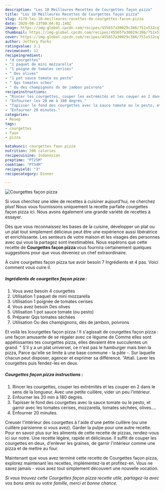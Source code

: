 ```yaml
---
description: "Les 10 Meilleures Recettes de Courgettes façon pizza"
title: "Les 10 Meilleures Recettes de Courgettes façon pizza"
slug: 4178-les-10-meilleures-recettes-de-courgettes-facon-pizza
date: 2020-08-13T00:04:01.148Z
image: https://img-global.cpcdn.com/recipes/455657a30029c386/751x532cq70/courgettes-facon-pizza-photo-principale-de-la-recette.jpg
thumbnail: https://img-global.cpcdn.com/recipes/455657a30029c386/751x532cq70/courgettes-facon-pizza-photo-principale-de-la-recette.jpg
cover: https://img-global.cpcdn.com/recipes/455657a30029c386/751x532cq70/courgettes-facon-pizza-photo-principale-de-la-recette.jpg
author: Jeffery Parks
ratingvalue: 3.1
reviewcount: 12
recipeingredient:
- "4 courgettes"
- "1 paquet de mini mozzarella"
- "1 poigne de tomates cerises"
- " Des olives"
- "1 pot sauce tomate ou pesto"
- " Qqs tomates sches"
- " Ou des champignons ds de jambon poivrons"
recipeinstructions:
- "Rincer les courgettes, couper les extrémités et les couper en 2 dans le sens de la longueur. Avec une petite cuillère, vider un peu l’intérieur."
- "Enfourner les 20 mm à 180 degrés."
- "Tapisser le fond des courgettes avec la sauce tomate ou le pesto, et garnir avec les tomates cerises, mozzarella, tomates séchées, olives...."
- "Enfourner 20 minutes."
categories:
- Resep
tags:
- courgettes
- faon
- pizza

katakunci: courgettes faon pizza 
nutrition: 200 calories
recipecuisine: Indonesian
preptime: "PT25M"
cooktime: "PT34M"
recipeyield: "3"
recipecategory: Dinner

---
```



![Courgettes façon pizza](https://img-global.cpcdn.com/recipes/455657a30029c386/751x532cq70/courgettes-facon-pizza-photo-principale-de-la-recette.jpg)

Si vous cherchez une idée de recettes à cuisiner aujourd'hui, ne cherchez plus! Nous vous fournissons uniquement la recette parfaite courgettes façon pizza ici. Nous avons également une grande variété de recettes à essayer.

Dès que vous reconnaissez les bases de la cuisine, développer un plat ou un plat tout simplement délicieux peut être une expérience aussi libératrice et enrichissante. Les senteurs de votre maison et les visages des personnes avec qui vous la partagez sont inestimables. Nous espérons que cette recette de <strong> Courgettes façon pizza </strong> vous fournira certainement quelques suggestions pour que vous deveniez un chef extraordinaire.

<!--inarticleads1-->

À cuire courgettes façon pizza tue avoir besoin 7 Ingrédients et 4 pas. Voici comment vous cuire il.

##### Ingrédients de courgettes façon pizza :

1. Vous avez besoin 4 courgettes
1. Utilisation 1 paquet de mini mozzarella
1. Utilisation 1 poignée de tomates cerises
1. Vous avez besoin  Des olives
1. Utilisation 1 pot sauce tomate (ou pesto)
1. Préparer  Qqs tomates séchées
1. Utilisation  Ou des champignons, dés de jambon, poivrons


Et voilà les lcourgettes façon pizza ! Il s&#39;agissait de courgettes façon pizza : une façon amusante de se régaler avec ce légume de Comme elles sont appétissantes tes courgettes pizza, elles devaient être succulentes un grand. &#34; S&#39;il y a un plat universel, ce n&#39;est pas le hamburger mais bien la pizza, Parce qu&#39;elle se limite à une base commune - la pâte -. Sur laquelle chacun peut disposer, agencer et exprimer sa différence. &#34;Attali. Laver les courgettes puis fendez-les en deux. 

<!--inarticleads2-->

##### Courgettes façon pizza instructions :

1. Rincer les courgettes, couper les extrémités et les couper en 2 dans le sens de la longueur. Avec une petite cuillère, vider un peu l’intérieur.
1. Enfourner les 20 mm à 180 degrés.
1. Tapisser le fond des courgettes avec la sauce tomate ou le pesto, et garnir avec les tomates cerises, mozzarella, tomates séchées, olives....
1. Enfourner 20 minutes.


Creuser l&#39;intérieur des courgettes à l&#39;aide d&#39;une petite cuillère (ou une cuillère parisienne si vous avez). Garder la pulpe pour une autre recette. Pour en savoir plus sur les aliments de cette recette de pizzas, rendez-vous ici sur notre. Une recette légère, rapide et délicieuse. Il suffit de couper les courgettes en deux, d&#39;enlever les graines, de garnir l&#39;intérieur comme une pizza et de mettre au four. 

<!--inarticleads1-->

<p>
Maintenant que vous avez terminé cette recette de Courgettes façon pizza, explorez maintenant les recettes, implémentez-la et profitez-en. Vous ne savez jamais - vous avez tout simplement découvert une nouvelle vocation.
</p>

<p>
<i>Si vous trouvez cette Courgettes façon pizza recette utile, partagez-la avec vos bons amis ou votre famille, merci et bonne chance.</i>
</p>
